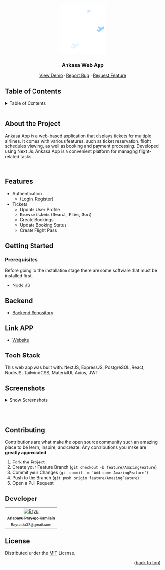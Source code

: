 
<br />
<div align="center">
  <a href="">
    <img src="public/logo.png" alt="Logo" width="150px">
  </a>

  <h3 align="center">Ankasa Web App</h3>

  <p align="center">
    <a href="https://frontend-ankasa-next-j6u4sb600-bayuaria33.vercel.app/">View Demo</a>
    ·
    <a href="https://github.com/bayuaria33/frontend-ankasa-next/issues">Report Bug</a>
    ·
    <a href="https://github.com/bayuaria33/frontend-ankasa-next/issues">Request Feature</a>
  </p>
</div>

## Table of Contents

<details>
  <summary>Table of Contents</summary>

  <ol>
    <li>
      <a href="#about-the-project">About The Project</a>
    </li>
    <li>
      <a href="#features">Features</a>
    </li>
    <li>
      <a href="#getting-started">Getting Started</a>
      <ul>
        <li><a href="#prerequisites">Prerequisites</a></li>
        <li><a href="#installation">Installation</a></li>
        <li><a href="#setup-env-example">Setup .env example</a></li>
      </ul>
    </li>
    <li><a href="#screenshots">Screenshots</a></li>
    <li><a href="#contributing">Contributing</a></li>
    <li><a href="#developer">Contact</a></li>
    <li><a href="#license">License</a></li>
  </ol>
</details>
<br/>


## About the Project

Ankasa App is a web-based application that displays tickets for multiple airlines. It comes with various features, such as ticket reservation, flight schedules viewing, as well as booking and payment processing. Developed using Next Js, Ankasa App is a convenient platform for managing flight-related tasks.

<br/>

## Features

- Authentication
  - (Login, Register)
- Tickets
  - Update User Profile
  - Browse tickets (Search, Filter, Sort)
  - Create Bookings
  - Update Booking Status
  - Create Flight Pass

## Getting Started

### Prerequisites

Before going to the installation stage there are some software that must be installed first.

- [Node JS](https://nodejs.org/en/download/)

## Backend
- [Backend Repository](https://github.com/bayuaria33/backend-ankasa)

## Link APP
- [Website](https://frontend-ankasa-next.vercel.app/)


## Tech Stack
This web app was built with: NextJS, ExpressJS, PostgreSQL, React, NodeJS, TailwindCSS, MaterialUI, Axios, JWT 


## Screenshots

<details>
    <summary>Show Screenshots</summary>

| Landing Page                  |
| --------------------------------------------- |
| ![Landing](/screenshots/ss_landing.png) |

| Login Screen                        | Register Screen                           |
| ----------------------------------- | ----------------------------------------- |
| ![Login](/screenshots/ss_login.png) | ![Register](/screenshots/ss_register.png) |

| Flight Ticket Details Page | Search Tickets                          |
| --------------------------------------- | --------------------------------------- |
| ![Detail](/screenshots/ss_ticket_details.png) | ![Tickets](/screenshots/ss_tickets.png) |

| My Bookings Page                          | Profile Page                            |
| ----------------------------------------- | --------------------------------------- |
| ![Bookings](/screenshots/ss_bookings.png) | ![Profile](/screenshots/ss_profile.png) |

| Payment Page                             | Booking Pass Page                 |
| ---------------------------------------- | --------------------------------- |
| ![Payments](/screenshots/ss_payment.png) | ![Pass](/screenshots/ss_pass.png) |

</details>

<br></br>

## Contributing

Contributions are what make the open source community such an amazing place to be learn, inspire, and create. Any contributions you make are **greatly appreciated**.

1. Fork the Project
2. Create your Feature Branch (`git checkout -b feature/AmazingFeature`)
3. Commit your Changes (`git commit -m 'Add some AmazingFeature'`)
4. Push to the Branch (`git push origin feature/AmazingFeature`)
5. Open a Pull Request

## Developer

<center>
  <table>
    <tr>
      <td align="center">
        <a href="https://github.com/bayuaria33">
          <img width="100" src="https://github.com/bayuaria33.png" alt="Bayu"><br/>
          <sub><b>Ariabayu Prayogo Kamilain</b></sub> <br/>
          <sub>Bayuaria33@gmail.com</sub> <br/>
        </a>
      </td>
  </table>
</center>

## License

Distributed under the [MIT](/LICENSE) License.

<p align="right">(<a href="#top">back to top</a>)</p>
